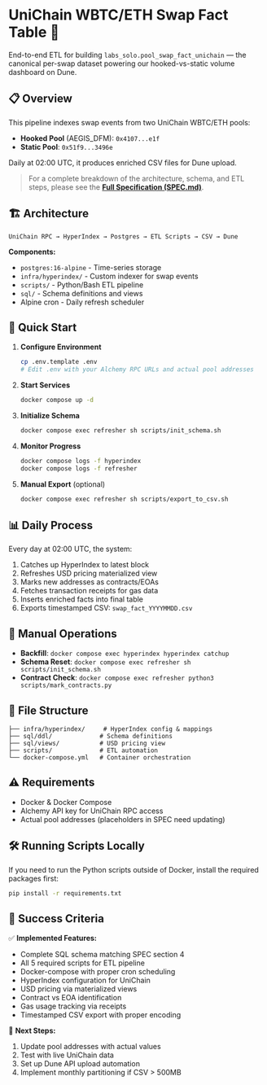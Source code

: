 # UniChain WBTC/ETH Swap Fact Table 🚀

End-to-end ETL for building `labs_solo.pool_swap_fact_unichain`
— the canonical per-swap dataset powering our hooked-vs-static
volume dashboard on Dune.

## 📋 Overview

This pipeline indexes swap events from two UniChain WBTC/ETH pools:
- **Hooked Pool** (AEGIS_DFM): `0x4107...e1f` 
- **Static Pool**: `0x51f9...3496e`

Daily at 02:00 UTC, it produces enriched CSV files for Dune upload.

> For a complete breakdown of the architecture, schema, and ETL steps, please see the [**Full Specification (SPEC.md)**](./SPEC.md).

## 🏗️ Architecture

```
UniChain RPC → HyperIndex → Postgres → ETL Scripts → CSV → Dune
```

**Components:**
- `postgres:16-alpine` - Time-series storage
- `infra/hyperindex/` - Custom indexer for swap events  
- `scripts/` - Python/Bash ETL pipeline
- `sql/` - Schema definitions and views
- Alpine cron - Daily refresh scheduler

## 🚀 Quick Start

1. **Configure Environment**
   ```bash
   cp .env.template .env
   # Edit .env with your Alchemy RPC URLs and actual pool addresses
   ```

2. **Start Services**
   ```bash
   docker compose up -d
   ```

3. **Initialize Schema**
   ```bash
   docker compose exec refresher sh scripts/init_schema.sh
   ```

4. **Monitor Progress**
   ```bash
   docker compose logs -f hyperindex
   docker compose logs -f refresher
   ```

5. **Manual Export** (optional)
   ```bash
   docker compose exec refresher sh scripts/export_to_csv.sh
   ```

## 📊 Daily Process

Every day at 02:00 UTC, the system:
1. Catches up HyperIndex to latest block
2. Refreshes USD pricing materialized view
3. Marks new addresses as contracts/EOAs
4. Fetches transaction receipts for gas data
5. Inserts enriched facts into final table
6. Exports timestamped CSV: `swap_fact_YYYYMMDD.csv`

## 🔧 Manual Operations

- **Backfill**: `docker compose exec hyperindex hyperindex catchup`
- **Schema Reset**: `docker compose exec refresher sh scripts/init_schema.sh`
- **Contract Check**: `docker compose exec refresher python3 scripts/mark_contracts.py`

## 📁 File Structure

```
├── infra/hyperindex/     # HyperIndex config & mappings
├── sql/ddl/             # Schema definitions
├── sql/views/           # USD pricing view  
├── scripts/             # ETL automation
└── docker-compose.yml   # Container orchestration
```

## ⚠️ Requirements

- Docker & Docker Compose
- Alchemy API key for UniChain RPC access
- Actual pool addresses (placeholders in SPEC need updating)

## 🛠️ Running Scripts Locally

If you need to run the Python scripts outside of Docker, install the required
packages first:

```bash
pip install -r requirements.txt
```

## 🎯 Success Criteria

✅ **Implemented Features:**
- Complete SQL schema matching SPEC section 4
- All 5 required scripts for ETL pipeline
- Docker-compose with proper cron scheduling
- HyperIndex configuration for UniChain
- USD pricing via materialized views
- Contract vs EOA identification
- Gas usage tracking via receipts
- Timestamped CSV export with proper encoding

🔄 **Next Steps:**
1. Update pool addresses with actual values
2. Test with live UniChain data
3. Set up Dune API upload automation
4. Implement monthly partitioning if CSV > 500MB

